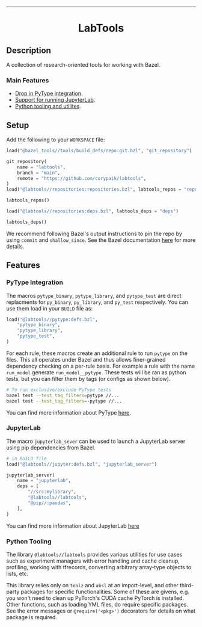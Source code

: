 
---

<div align="center">

# LabTools

</div>

## Description
A collection of research-oriented tools for working with Bazel. 

### Main Features
- [Drop in PyType integration](#pytype-integration). 
- [Support for running JupyterLab](#jupyterlab).
- [Python tooling and utilites](#python-tooling).

## Setup
Add the following to your `WORKSPACE` file:
```python
load("@bazel_tools//tools/build_defs/repo:git.bzl", "git_repository")

git_repository(
    name = "labtools",
    branch = "main",
    remote = "https://github.com/corypaik/labtools",
)
load("@labtools//repositories:repositories.bzl", labtools_repos = "repositories")

labtools_repos()

load("@labtools//repositories:deps.bzl", labtools_deps = "deps")

labtools_deps()
```

We recommend following Bazel's output instructions to pin the repo by using `commit` and `shallow_since`. See the Bazel documentation [here](https://docs.bazel.build/versions/master/repo/git.html#git_repository) for more details.

<!-- TODO(corypaik): implement versioning -->

## Features

### PyType Integration
The macros `pytype_binary`, `pytype_library`, and `pytype_test` are direct replacments for `py_binary`, `py_library`, and `py_test` respectively. You can use them load in your `BUILD` file as:

```python
load("@labtools//pytype:defs.bzl",
    "pytype_binary",
    "pytype_library",
    "pytype_test",
)
```

For each rule, these macros create an additional rule to run `pytype` on the files. This all operates under Bazel and thus allows finer-grained dependency checking on a per-rule basis. For example a rule with the name `run_model` generate `run_model__pytype`. These tests will be ran as python tests, but you can filter them by tags (or configs as shown below).

```bash
# To run exclusive/exclude PyType tests
bazel test --test_tag_filters=pytype //...
bazel test --test_tag_filters=-pytype //...
```

You can find more information about PyType [here](https://github.com/google/pytype).

### JupyterLab
The macro `jupyterlab_sever` can be used to launch a JupyterLab server using pip dependencies from Bazel.

```python 
# in BUILD file
load("@labtools//jupyter:defs.bzl", "jupyterlab_server")

jupyterlab_server(
    name = "jupyterlab",
    deps = [
        "//src:mylibrary",
        "@labtools//labtools",
        "@pip//:pandas",
    ],
)
```
You can find more information about JupyterLab [here](https://github.com/jupyterlab/jupyterlab)

### Python Tooling
The library `@labtools//labtools` provides various utilities for use cases such as experiment managers with error handling and cache cleanup, profiling, working with tfrecords, converting arbitrary array-type objects to lists, etc. 

This library relies only on `toolz` and `absl` at an import-level, and other third-party packages for specific functionalities. Some of these are givens, e.g. you won't need to clean up PyTorch's CUDA cache PyTorch is installed. Other functions, such as loading YML files, do require specific packages. See the error messages or `@require('<pkg>')` decorators for details on what package is required.

